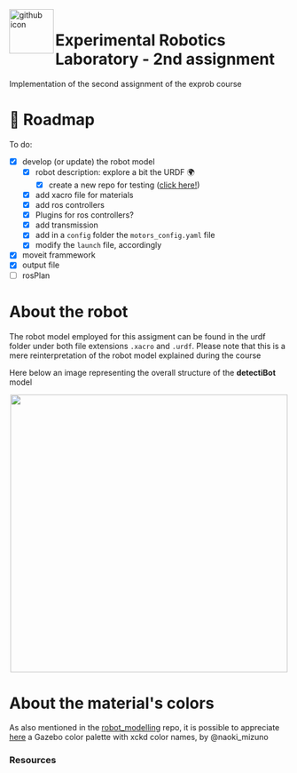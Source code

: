 
<img align="left" width="80" height="80" src="https://github.com/fedehub.png" alt="github icon">
<h1> Experimental Robotics Laboratory - 2nd assignment  </h1>

Implementation of the second assignment of the exprob course 

# 🚀 Roadmap

To do:

- [x] develop (or update) the robot model
  - [x] robot description: explore a bit the URDF 🌍 
    - [x] create a new repo for testing ([click here!][1])
  - [x] add xacro file for materials 
  - [x] add ros controllers 
  - [x] Plugins for ros controllers? 
  - [x] add transmission 
  - [x] add in a `config` folder the `motors_config.yaml` file
  - [x] modify the `launch` file, accordingly
- [x] moveit frammework
- [x] output file 
- [ ] rosPlan

# About the robot 

The robot model employed for this assigment can be found in the urdf folder under both file extensions  `.xacro` and `.urdf`. Please note that this is a mere reinterpretation of the robot model explained during the course 

Here below an image representing the overall structure of the **detectiBot** model

<p align = center>
<img src="https://user-images.githubusercontent.com/61761835/178159762-7e1748ca-54a3-4912-a540-6a391b6beb55.png" width="500" height="500">
</p>



# About the material's colors 

As also mentioned in the [robot_modelling][1] repo, it is possible to appreciate  [here][2] a Gazebo color palette with xckd color names, by @naoki_mizuno

### Resources 

[1]: https://github.com/fedehub/robot_modelling
[2]: https://gist.github.com/naoki-mizuno/5e63a13597d5c5fe817c1600b829595e#file-xkcd_colors-urdf-xacro-L1
